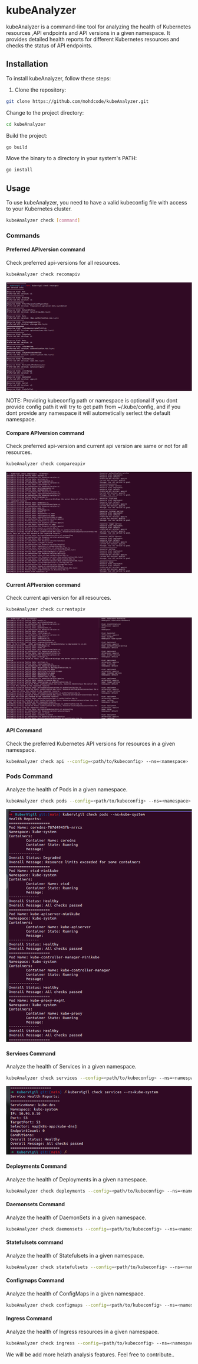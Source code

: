 # kubeAnalyzer

kubeAnalyzer is a command-line tool for analyzing the health of Kubernetes resources ,API endpoints and API versions in a given namespace. It provides detailed health reports for different Kubernetes resources and checks the status of API endpoints.

## Installation

To install kubeAnalyzer, follow these steps:

1. Clone the repository:

```bash
git clone https://github.com/mohdcode/kubeAnalyzer.git
```
Change to the project directory:
```bash
cd kubeAnalyzer
```
Build the project:
```bash
go build
```
Move the binary to a directory in your system's PATH:
```bash
go install
```
## Usage
To use kubeAnalyzer, you need to have a valid kubeconfig file with access to your Kubernetes cluster.

```bash
kubeAnalyzer check [command]
```
### Commands

#### Preferred APIversion command
Check preferred api-versions for all resources.

```bash
kubeAnalyzer check recomapiv
```

![preferred api demo](./demo/recom.png)

NOTE: Providing kubeconfig path or namespace is optional if you dont provide config path it will try to get path from ~/.kube/config, and if you dont provide any namespace it will autometically serlect the default namespace.

#### Compare APIversion command
Check preferred api-version and current api version are same or not for all resources.

```bash
kubeAnalyzer check compareapiv
```
![compare demo](./demo/compare.png)

#### Current APIversion command
Check current api version for all resources.

```bash
kubeAnalyzer check currentapiv
```

![current api demo](./demo/current.png)

#### API Command
Check the preferred Kubernetes API versions for resources in a given namespace.

```bash
kubeAnalyzer check api --config=<path/to/kubeconfig> --ns=<namespace>
```
### Pods Command
Analyze the health of Pods in a given namespace.

```bash
kubeAnalyzer check pods --config=<path/to/kubeconfig> --ns=<namespace>
```
![pods demo](./demo/pods.png)

#### Services Command
Analyze the health of Services in a given namespace.

```bash
kubeAnalyzer check services --config=<path/to/kubeconfig> --ns=<namespace>
```
![service demo](./demo/service.png)

#### Deployments Command
Analyze the health of Deployments in a given namespace.

```bash
kubeAnalyzer check deployments --config=<path/to/kubeconfig> --ns=<namespace>
```
#### Daemonsets Command
Analyze the health of DaemonSets in a given namespace.

```bash
kubeAnalyzer check daemonsets --config=<path/to/kubeconfig> --ns=<namespace>
```
#### Statefulsets command
Analyze the health of Statefulsets in a given namespace.

```bash
kubeAnalyzer check statefulsets --config=<path/to/kubeconfig> --ns=<namespace>
```

#### Configmaps Command
Analyze the health of ConfigMaps in a given namespace.

```bash
kubeAnalyzer check configmaps --config=<path/to/kubeconfig> --ns=<namespace>
```
#### Ingress Command
Analyze the health of Ingress resources in a given namespace.

```bash
kubeAnalyzer check ingress --config=<path/to/kubeconfig> --ns=<namespace>
```

We will be add more helath analysis features.
Feel free to contribute..